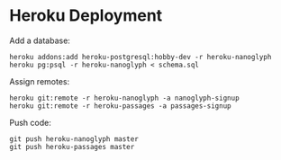 # Heroku Deployment

Add a database:

    heroku addons:add heroku-postgresql:hobby-dev -r heroku-nanoglyph
    heroku pg:psql -r heroku-nanoglyph < schema.sql

Assign remotes:

    heroku git:remote -r heroku-nanoglyph -a nanoglyph-signup
    heroku git:remote -r heroku-passages -a passages-signup

Push code:

    git push heroku-nanoglyph master
    git push heroku-passages master
